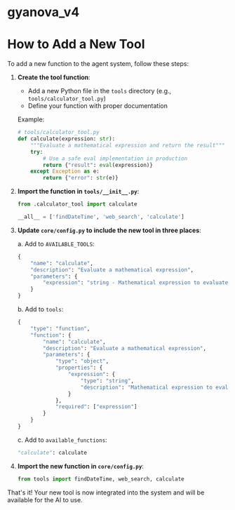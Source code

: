 # gyanova_v4


# How to Add a New Tool

To add a new function to the agent system, follow these steps:

1. **Create the tool function**:
   - Add a new Python file in the `tools` directory (e.g., `tools/calculator_tool.py`)
   - Define your function with proper documentation

   Example:
   ```python
   # tools/calculator_tool.py
   def calculate(expression: str):
       """Evaluate a mathematical expression and return the result"""
       try:
           # Use a safe eval implementation in production
           return {"result": eval(expression)}
       except Exception as e:
           return {"error": str(e)}
   ```

2. **Import the function in `tools/__init__.py`**:
   ```python
   from .calculator_tool import calculate
   
   __all__ = ['findDateTime', 'web_search', 'calculate']
   ```

3. **Update `core/config.py` to include the new tool in three places**:

   a. Add to `AVAILABLE_TOOLS`:
   ```python
   {
       "name": "calculate",
       "description": "Evaluate a mathematical expression",
       "parameters": {
           "expression": "string - Mathematical expression to evaluate"
       }
   }
   ```

   b. Add to `tools`:
   ```python
   {
       "type": "function",
       "function": {
           "name": "calculate",
           "description": "Evaluate a mathematical expression",
           "parameters": {
               "type": "object",
               "properties": {
                   "expression": {
                       "type": "string",
                       "description": "Mathematical expression to evaluate"
                   }
               },
               "required": ["expression"]
           }
       }
   }
   ```

   c. Add to `available_functions`:
   ```python
   "calculate": calculate
   ```

4. **Import the new function in `core/config.py`**:
   ```python
   from tools import findDateTime, web_search, calculate
   ```

That's it! Your new tool is now integrated into the system and will be available for the AI to use.